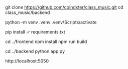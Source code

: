 git clone https://github.com/coindxter/class_music.git
cd class_music/backend

python -m venv .venv
.venv\Scripts\activate

pip install -r requirements.txt

cd ../frontend
npm install
npm run build

cd ../backend
python app.py

http://localhost:5050
